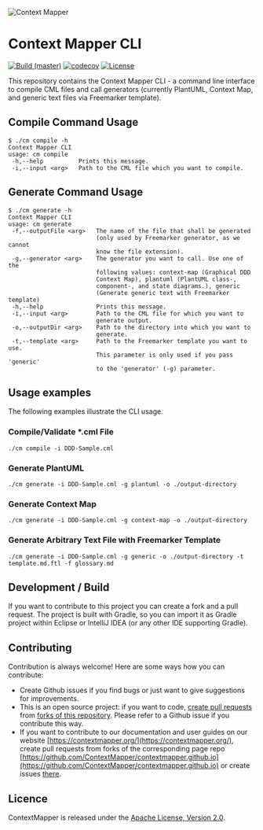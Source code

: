 ![Context Mapper](https://raw.githubusercontent.com/wiki/ContextMapper/context-mapper-dsl/logo/cm-logo-github-small.png)
# Context Mapper CLI
[![Build (master)](https://github.com/ContextMapper/context-mapper-cli/actions/workflows/build_master.yml/badge.svg)](https://github.com/ContextMapper/context-mapper-cli/actions) [![codecov](https://codecov.io/gh/ContextMapper/context-mapper-cli/branch/master/graph/badge.svg?token=OMqxkddZOJ)](https://codecov.io/gh/ContextMapper/context-mapper-cli) [![License](https://img.shields.io/badge/License-Apache%202.0-blue.svg)](https://opensource.org/licenses/Apache-2.0)

This repository contains the Context Mapper CLI - a command line interface to compile CML files and call generators
(currently PlantUML, Context Map, and generic text files via Freemarker template).

## Compile Command Usage
```shell
$ ./cm compile -h
Context Mapper CLI
usage: cm compile
 -h,--help          Prints this message.
 -i,--input <arg>   Path to the CML file which you want to compile.
```

## Generate Command Usage
```shell
$ ./cm generate -h
Context Mapper CLI
usage: cm generate
 -f,--outputFile <arg>   The name of the file that shall be generated
                         (only used by Freemarker generator, as we cannot
                         know the file extension).
 -g,--generator <arg>    The generator you want to call. Use one of the
                         following values: context-map (Graphical DDD
                         Context Map), plantuml (PlantUML class-,
                         component-, and state diagrams.), generic
                         (Generate generic text with Freemarker template)
 -h,--help               Prints this message.
 -i,--input <arg>        Path to the CML file for which you want to
                         generate output.
 -o,--outputDir <arg>    Path to the directory into which you want to
                         generate.
 -t,--template <arg>     Path to the Freemarker template you want to use.
                         This parameter is only used if you pass 'generic'
                         to the 'generator' (-g) parameter.
```

## Usage examples
The following examples illustrate the CLI usage.

### Compile/Validate *.cml File

```shell
./cm compile -i DDD-Sample.cml
```

### Generate PlantUML

```shell
./cm generate -i DDD-Sample.cml -g plantuml -o ./output-directory
```

### Generate Context Map

```shell
./cm generate -i DDD-Sample.cml -g context-map -o ./output-directory
```

### Generate Arbitrary Text File with Freemarker Template

```shell
./cm generate -i DDD-Sample.cml -g generic -o ./output-directory -t template.md.ftl -f glossary.md
```

## Development / Build
If you want to contribute to this project you can create a fork and a pull request. The project is built with Gradle, so you can import it as Gradle project within Eclipse or IntelliJ IDEA (or any other IDE supporting Gradle).

## Contributing
Contribution is always welcome! Here are some ways how you can contribute:
* Create Github issues if you find bugs or just want to give suggestions for improvements.
* This is an open source project: if you want to code, [create pull requests](https://help.github.com/articles/creating-a-pull-request/) from [forks of this repository](https://help.github.com/articles/fork-a-repo/). Please refer to a Github issue if you contribute this way.
* If you want to contribute to our documentation and user guides on our website [https://contextmapper.org/](https://contextmapper.org/), create pull requests from forks of the corresponding page repo [https://github.com/ContextMapper/contextmapper.github.io](https://github.com/ContextMapper/contextmapper.github.io) or create issues [there](https://github.com/ContextMapper/contextmapper.github.io/issues).

## Licence
ContextMapper is released under the [Apache License, Version 2.0](http://www.apache.org/licenses/LICENSE-2.0).

